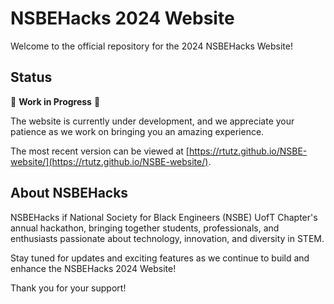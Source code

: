 # NSBEHacks 2024 Website

Welcome to the official repository for the 2024 NSBEHacks Website!

## Status
🚧 **Work in Progress** 🚧

The website is currently under development, and we appreciate your patience as we work on bringing you an amazing experience. 

The most recent version can be viewed at [https://rtutz.github.io/NSBE-website/](https://rtutz.github.io/NSBE-website/).

## About NSBEHacks
NSBEHacks if National Society for Black Engineers (NSBE) UofT Chapter's annual hackathon, bringing together students, professionals, and enthusiasts passionate about technology, innovation, and diversity in STEM.

Stay tuned for updates and exciting features as we continue to build and enhance the NSBEHacks 2024 Website!


Thank you for your support!
